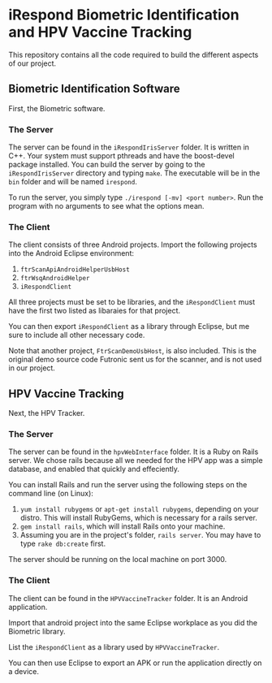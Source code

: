 iRespond Biometric Identification and HPV Vaccine Tracking
==========================================================

This repository contains all the code required to build the different aspects of our project.

## Biometric Identification Software


First, the Biometric software.

### The Server

The server can be found in the ```iRespondIrisServer``` folder. It is written in C++. Your system must support pthreads and have the boost-devel package installed. You can build the server by going to the ```iRespondIrisServer``` directory and typing ```make```. The executable will be in the ```bin``` folder and will be named ```irespond```.

To run the server, you simply type ```./irespond [-mv] <port number>```. Run the program with no arguments to see what the options mean.

### The Client

The client consists of three Android projects. Import the following projects into the Android Eclipse environment:

1. ```ftrScanApiAndroidHelperUsbHost```
2. ```ftrWsqAndroidHelper```
3. ```iRespondClient```

All three projects must be set to be libraries, and the ```iRespondClient``` must have the first two listed as libaraies for that project. 

You can then export ```iRespondClient``` as a library through Eclipse, but me sure to include all other necessary code.

Note that another project, ```FtrScanDemoUsbHost```, is also included. This is the original demo source code Futronic sent us for the scanner, and is not used in our project.

## HPV Vaccine Tracking

Next, the HPV Tracker.

### The Server

The server can be found in the ```hpvWebInterface``` folder. It is a Ruby on Rails server. We chose rails because all we needed for the HPV app was a simple database, and enabled that quickly and effeciently.

You can install Rails and run the server using the following steps on the command line (on Linux):

1. ```yum install rubygems``` or ```apt-get install rubygems```, depending on your distro. This will install RubyGems, which is necessary for a rails server.
2. ```gem install rails```, which will install Rails onto your machine.
3. Assuming you are in the project's folder, ```rails server```. You may have to type ```rake db:create``` first.

The server should be running on the local machine on port 3000.

### The Client

The client can be found in the ```HPVVaccineTracker``` folder. It is an Android application.

Import that android project into the same Eclipse workplace as you did the Biometric library.

List the ```iRespondClient``` as a library used by ```HPVVaccineTracker```.

You can then use Eclipse to export an APK or run the application directly on a device.
